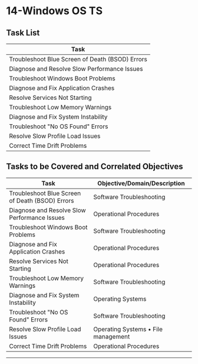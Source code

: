 # 14-Windows OS TS

## Task List


| Task                           |
|--------------------------------|
| Troubleshoot Blue Screen of Death (BSOD) Errors |
| Diagnose and Resolve Slow Performance Issues |
| Troubleshoot Windows Boot Problems |
| Diagnose and Fix Application Crashes |
| Resolve Services Not Starting  |
| Troubleshoot Low Memory Warnings |
| Diagnose and Fix System Instability |
| Troubleshoot "No OS Found" Errors |
| Resolve Slow Profile Load Issues |
| Correct Time Drift Problems    |






## Tasks to be Covered and Correlated Objectives


| Task                           | Objective/Domain/Description                                      |
|--------------------------------|------------------------------------------------------------------|
| Troubleshoot Blue Screen of Death (BSOD) Errors | Software Troubleshooting                        |
| Diagnose and Resolve Slow Performance Issues | Operational Procedures                              |
| Troubleshoot Windows Boot Problems | Software Troubleshooting                                      |
| Diagnose and Fix Application Crashes | Operational Procedures                                      |
| Resolve Services Not Starting  | Operational Procedures                                            |
| Troubleshoot Low Memory Warnings | Software Troubleshooting                                       |
| Diagnose and Fix System Instability | Operating Systems                                           |
| Troubleshoot "No OS Found" Errors | Software Troubleshooting                                     |
| Resolve Slow Profile Load Issues | Operating Systems • File management                            |
| Correct Time Drift Problems    | Operational Procedures                                            |

---



